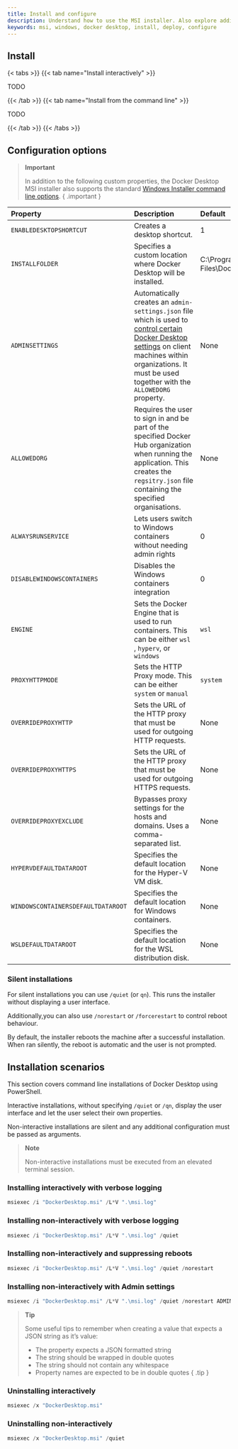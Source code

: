 ```yaml
---
title: Install and configure
description: Understand how to use the MSI installer. Also explore additional configuration options.
keywords: msi, windows, docker desktop, install, deploy, configure
---
```


## Install 

{< tabs >}}
{{< tab name="Install interactively" >}}

TODO

{{< /tab >}}
{{< tab name="Install from the command line" >}}

TODO

{{< /tab >}}
{{< /tabs >}}

## Configuration options 

> **Important**
>
> In addition to the following custom properties, the Docker Desktop MSI installer also supports the standard [Windows Installer command line options](https://learn.microsoft.com/en-us/windows/win32/msi/standard-installer-command-line-options).
{ .important }

| Property | Description | Default |
| :--- | :--- | :--- |
| `ENABLEDESKTOPSHORTCUT` | Creates a desktop shortcut. | 1 |
| `INSTALLFOLDER` | Specifies a custom location where Docker Desktop will be installed. | C:\Program Files\Docker |
| `ADMINSETTINGS` | Automatically creates an `admin-settings.json` file which is used to [control certain Docker Desktop settings](../../hardened-desktop/settings-management/_index.md) on client machines within organizations. It must be used together with the `ALLOWEDORG` property. | None |
| `ALLOWEDORG` | Requires the user to sign in and be part of the specified Docker Hub organization when running the application. This creates the `regsitry.json` file containing the specified organisations. | None |
| `ALWAYSRUNSERVICE` | Lets users switch to Windows containers without needing admin rights | 0 |
| `DISABLEWINDOWSCONTAINERS` | Disables the Windows containers integration | 0 |
| `ENGINE` | Sets the Docker Engine that is used to run containers. This can be either `wsl` , `hyperv`, or `windows` | `wsl` |
| `PROXYHTTPMODE` | Sets the HTTP Proxy mode. This can be either `system` or `manual` | `system` |
| `OVERRIDEPROXYHTTP` | Sets the URL of the HTTP proxy that must be used for outgoing HTTP requests. | None |
| `OVERRIDEPROXYHTTPS` | Sets the URL of the HTTP proxy that must be used for outgoing HTTPS requests. | None |
| `OVERRIDEPROXYEXCLUDE` | Bypasses proxy settings for the hosts and domains. Uses a comma-separated list. | None |
| `HYPERVDEFAULTDATAROOT` | Specifies the default location for the Hyper-V VM disk. | None |
| `WINDOWSCONTAINERSDEFAULTDATAROOT` | Specifies the default location for Windows containers. | None |
| `WSLDEFAULTDATAROOT` | Specifies the default location for the WSL distribution disk. | None |

### Silent installations

For silent installations you can use `/quiet` (or `qn`). This runs the installer without displaying a user interface.

Additionally,you can also use `/norestart` or `/forcerestart` to control reboot behaviour.

By default, the installer reboots the machine after a successful installation. When ran silently, the reboot is automatic and the user is not prompted.

## Installation scenarios 

This section covers command line installations of Docker Desktop using PowerShell.

Interactive installations, without specifying `/quiet` or `/qn`, display the user interface and let the user select their own properties.

Non-interactive installations are silent and any additional configuration must be passed as arguments.

> **Note**
> 
> Non-interactive installations must be executed from an elevated terminal session.

### Installing interactively with verbose logging

```powershell
msiexec /i "DockerDesktop.msi" /L*V ".\msi.log"
```

### Installing non-interactively with verbose logging

```powershell
msiexec /i "DockerDesktop.msi" /L*V ".\msi.log" /quiet
```

### Installing non-interactively and suppressing reboots

```powershell
msiexec /i "DockerDesktop.msi" /L*V ".\msi.log" /quiet /norestart
```

### Installing non-interactively with Admin settings

```powershell
msiexec /i "DockerDesktop.msi" /L*V ".\msi.log" /quiet /norestart ADMINSETTINGS="{"configurationFileVersion":2,"enhancedContainerIsolation":{"value":true,"locked":false}}" ALLOWEDORG="docker.com"
```

> **Tip**
>
> Some useful tips to remember when creating a value that expects a JSON string as it’s value:
> 
> - The property expects a JSON formatted string
> - The string should be wrapped in double quotes
> - The string should not contain any whitespace
> - Property names are expected to be in double quotes
{ .tip }

### Uninstalling interactively

```powershell
msiexec /x "DockerDesktop.msi"
```

### Uninstalling non-interactively 

```powershell
msiexec /x "DockerDesktop.msi" /quiet
```

